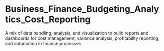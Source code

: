 # Business_Finance_Budgeting_Analytics_Cost_Reporting
A mix of data handling, analysis, and visualization to build reports and dashboards for cost management, variance analysis, profitability reporting, and automation in finance processes
